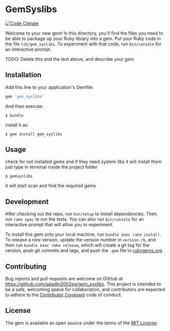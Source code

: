 # GemSyslibs

[![Code Climate](https://codeclimate.com/github/saladin2002eg/gem_sys_lib_check/badges/gpa.svg)](https://codeclimate.com/github/saladin2002eg/gem_sys_lib_check)


Welcome to your new gem! In this directory, you'll find the files you need to be able to package up your Ruby library into a gem. Put your Ruby code in the file `lib/gem_syslibs`. To experiment with that code, run `bin/console` for an interactive prompt.

TODO: Delete this and the text above, and describe your gem

## Installation

Add this line to your application's Gemfile:

```ruby
gem 'gem_syslibs'
```

And then execute:

    $ bundle

install it as:

    $ gem install gem_syslibs

## Usage

check for not installed gems and if they need system libs it will install them
just type in terminal inside the project folder

    $ gemsyslibs

it will start scan and find the required gems

## Development

After checking out the repo, run `bin/setup` to install dependencies. Then, run `rake spec` to run the tests. You can also run `bin/console` for an interactive prompt that will allow you to experiment.

To install this gem onto your local machine, run `bundle exec rake install`. To release a new version, update the version number in `version.rb`, and then run `bundle exec rake release`, which will create a git tag for the version, push git commits and tags, and push the `.gem` file to [rubygems.org](https://rubygems.org).

## Contributing

Bug reports and pull requests are welcome on GitHub at https://github.com/saladin2002eg/gem_syslibs. This project is intended to be a safe, welcoming space for collaboration, and contributors are expected to adhere to the [Contributor Covenant](http://contributor-covenant.org) code of conduct.


## License

The gem is available as open source under the terms of the [MIT License](http://opensource.org/licenses/MIT).

